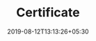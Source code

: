 ---
title: "Certificate"
date: 2019-08-12T13:13:26+05:30
type: "accounts"
layout: "certificate"

loggedin: true
userlogin: true
containernormal: true
reportinfo: true
certificate: true
---
